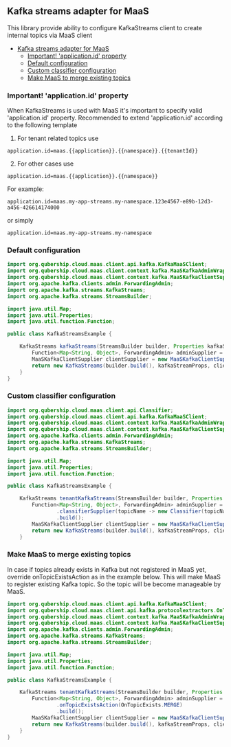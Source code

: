 ## Kafka streams adapter for MaaS
This library provide ability to configure KafkaStreams client to create internal topics via MaaS client

<!-- TOC -->
  * [Kafka streams adapter for MaaS](#kafka-streams-adapter-for-maas)
    * [Important! 'application.id' property](#important-applicationid-property)
    * [Default configuration](#default-configuration)
    * [Custom classifier configuration](#custom-classifier-configuration)
    * [Make MaaS to merge existing topics](#make-maas-to-merge-existing-topics)
<!-- TOC -->

### Important! 'application.id' property
When KafkaStreams is used with MaaS it's important to specify valid 'application.id' property.
Recommended to extend 'application.id' according to the following template 
1. For tenant related topics use 
~~~ properties
application.id=maas.{{application}}.{{namespace}}.{{tenantId}}
~~~
2. For other cases use
~~~ properties
application.id=maas.{{application}}.{{namespace}}
~~~

For example:
~~~ properties
application.id=maas.my-app-streams.my-namespace.123e4567-e89b-12d3-a456-426614174000
~~~
or simply
~~~ properties
application.id=maas.my-app-streams.my-namespace
~~~

### Default configuration

~~~ java 
import org.qubership.cloud.maas.client.api.kafka.KafkaMaaSClient;
import org.qubership.cloud.maas.client.context.kafka.MaaSKafkaAdminWrapper;
import org.qubership.cloud.maas.client.context.kafka.MaaSKafkaClientSupplier;
import org.apache.kafka.clients.admin.ForwardingAdmin;
import org.apache.kafka.streams.KafkaStreams;
import org.apache.kafka.streams.StreamsBuilder;

import java.util.Map;
import java.util.Properties;
import java.util.function.Function;

public class KafkaStreamsExample {

    KafkaStreams kafkaStreams(StreamsBuilder builder, Properties kafkaStreamProps, KafkaMaaSClient kafkaMaaSClient) {
        Function<Map<String, Object>, ForwardingAdmin> adminSupplier = config -> MaaSKafkaAdminWrapper.builder(config, kafkaMaaSClient).build();
        MaaSKafkaClientSupplier clientSupplier = new MaaSKafkaClientSupplier(adminSupplier);
        return new KafkaStreams(builder.build(), kafkaStreamProps, clientSupplier);
    }
}
~~~

### Custom classifier configuration

~~~ java 
import org.qubership.cloud.maas.client.api.Classifier;
import org.qubership.cloud.maas.client.api.kafka.KafkaMaaSClient;
import org.qubership.cloud.maas.client.context.kafka.MaaSKafkaAdminWrapper;
import org.qubership.cloud.maas.client.context.kafka.MaaSKafkaClientSupplier;
import org.apache.kafka.clients.admin.ForwardingAdmin;
import org.apache.kafka.streams.KafkaStreams;
import org.apache.kafka.streams.StreamsBuilder;

import java.util.Map;
import java.util.Properties;
import java.util.function.Function;

public class KafkaStreamsExample {

    KafkaStreams tenantKafkaStreams(StreamsBuilder builder, Properties kafkaStreamProps, KafkaMaaSClient kafkaMaaSClient, String tenantId) {
        Function<Map<String, Object>, ForwardingAdmin> adminSupplier = config -> MaaSKafkaAdminWrapper.builder(config, kafkaMaaSClient)
                .classifierSupplier(topicName -> new Classifier(topicName, Classifier.TENANT_ID, tenantId))
                .build();
        MaaSKafkaClientSupplier clientSupplier = new MaaSKafkaClientSupplier(adminSupplier);
        return new KafkaStreams(builder.build(), kafkaStreamProps, clientSupplier);
    }
~~~

### Make MaaS to merge existing topics
In case if topics already exists in Kafka but not registered in MaaS yet, override onTopicExistsAction as in the example below.
This will make MaaS to register existing Kafka topic. So the topic will be become manageable by MaaS.

~~~ java 
import org.qubership.cloud.maas.client.api.kafka.KafkaMaaSClient;
import org.qubership.cloud.maas.client.api.kafka.protocolextractors.OnTopicExists;
import org.qubership.cloud.maas.client.context.kafka.MaaSKafkaAdminWrapper;
import org.qubership.cloud.maas.client.context.kafka.MaaSKafkaClientSupplier;
import org.apache.kafka.clients.admin.ForwardingAdmin;
import org.apache.kafka.streams.KafkaStreams;
import org.apache.kafka.streams.StreamsBuilder;

import java.util.Map;
import java.util.Properties;
import java.util.function.Function;

public class KafkaStreamsExample {

    KafkaStreams tenantKafkaStreams(StreamsBuilder builder, Properties kafkaStreamProps, KafkaMaaSClient kafkaMaaSClient, String tenantId) {
        Function<Map<String, Object>, ForwardingAdmin> adminSupplier = config -> MaaSKafkaAdminWrapper.builder(config, kafkaMaaSClient)
                .onTopicExistsAction(OnTopicExists.MERGE)
                .build();
        MaaSKafkaClientSupplier clientSupplier = new MaaSKafkaClientSupplier(adminSupplier);
        return new KafkaStreams(builder.build(), kafkaStreamProps, clientSupplier);
    }
}
~~~
